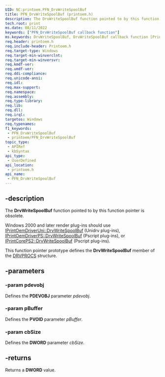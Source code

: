 ```yaml
---
UID: NC:printoem.PFN_DrvWriteSpoolBuf
title: PFN_DrvWriteSpoolBuf (printoem.h)
description: The DrvWriteSpoolBuf function pointed to by this function pointer is obsolete.
tech.root: print
ms.date: 08/11/2022
keywords: ["PFN_DrvWriteSpoolBuf callback function"]
ms.keywords: DrvWriteSpoolBuf, DrvWriteSpoolBuf callback function [Print Devices], PFN_DrvWriteSpoolBuf, PFN_DrvWriteSpoolBuf callback, print.drvwritespoolbuf, print_obsoletefunctions_06e6fe98-5851-4c2e-863a-5afe735321fb.xml, printoem/DrvWriteSpoolBuf
req.header: printoem.h
req.include-header: Printoem.h
req.target-type: Windows
req.target-min-winverclnt: 
req.target-min-winversvr: 
req.kmdf-ver: 
req.umdf-ver: 
req.ddi-compliance: 
req.unicode-ansi: 
req.idl: 
req.max-support: 
req.namespace: 
req.assembly: 
req.type-library: 
req.lib: 
req.dll: 
req.irql: 
targetos: Windows
req.typenames: 
f1_keywords:
 - PFN_DrvWriteSpoolBuf
 - printoem/PFN_DrvWriteSpoolBuf
topic_type:
 - APIRef
 - kbSyntax
api_type:
 - UserDefined
api_location:
 - printoem.h
api_name:
 - PFN_DrvWriteSpoolBuf
---
```


## -description

The **DrvWriteSpoolBuf** function pointed to by this function pointer is obsolete.

 Windows 2000 and later render plug-ins should use [IPrintOemDriverUni::DrvWriteSpoolBuf](../prcomoem/nf-prcomoem-iprintoemdriveruni-drvwritespoolbuf.md) (Unidrv plug-ins), [IPrintOemDriverPS::DrvWriteSpoolBuf](../prcomoem/nf-prcomoem-iprintoemdriverps-drvwritespoolbuf.md) (Pscript plug-ins), or [IPrintCorePS2::DrvWriteSpoolBuf](../prcomoem/nf-prcomoem-iprintcoreps2-drvwritespoolbuf.md) (Pscript plug-ins).

This function pointer prototype defines the **DrvWriteSpoolBuf** member of the [DRVPROCS](./ns-printoem-_drvprocs.md) structure.

## -parameters

### -param pdevobj

Defines the **PDEVOBJ** parameter *pdevobj*.

### -param pBuffer

Defines the **PVOID** parameter *pBuffer*.

### -param cbSize

Defines the **DWORD** parameter *cbSize*.

## -returns

Returns a **DWORD** value.
